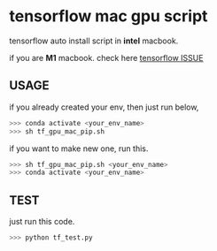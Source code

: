 # tensorflow mac gpu script 

tensorflow auto install script in **intel** macbook. 

if you are **M1** macbook. check here [tensorflow ISSUE](https://github.com/apple/tensorflow_macos/issues/153)



## USAGE

if you already created your env, then just run below,
```bash
>>> conda activate <your_env_name>
>>> sh tf_gpu_mac_pip.sh
```

if you want to make new one, run this.
```bash
>>> sh tf_gpu_mac_pip.sh <your_env_name>
>>> conda activate <your_env_name>
```


## TEST

just run this code.

```bash
>>> python tf_test.py 
```
